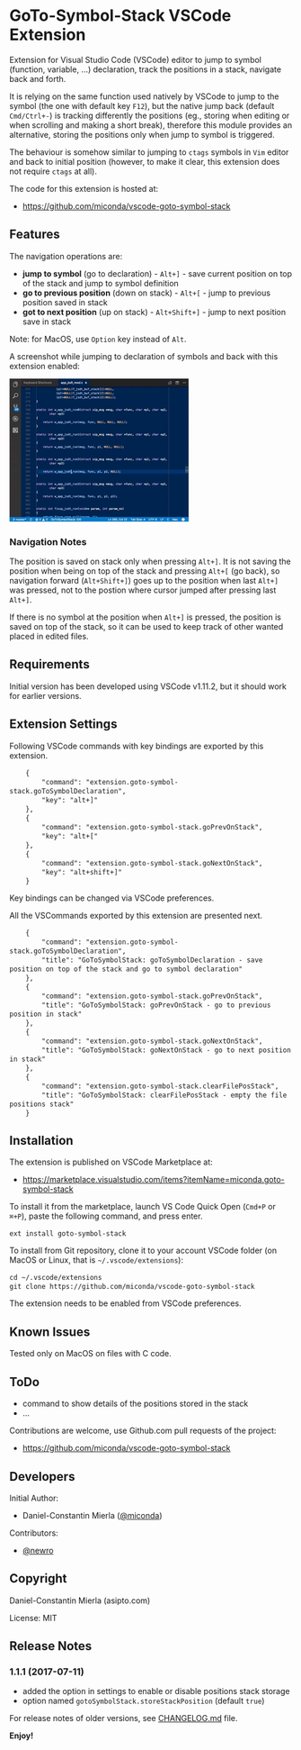 # GoTo-Symbol-Stack VSCode Extension

Extension for Visual Studio Code (VSCode) editor to jump to symbol (function, variable, ...) declaration, track the positions in a stack, navigate back and forth.

It is relying on the same function used natively by VSCode to jump to the symbol (the one with default key `F12`), but the native jump back (default `Cmd/Ctrl+-`) is tracking differently the positions (eg., storing when editing or when scrolling and making a short break), therefore this module provides an alternative, storing the positions only when jump to symbol is triggered.

The behaviour is somehow similar to jumping to `ctags` symbols in `Vim` editor and back to initial position (however, to make it clear, this extension does not require `ctags` at all).

The code for this extension is hosted at:

  * https://github.com/miconda/vscode-goto-symbol-stack

## Features

The navigation operations are:

  * **jump to symbol** (go to declaration) - `Alt+]` - save current position on top of the stack and jump to symbol definition
  * **go to previous position** (down on stack) - `Alt+[` - jump to previous position saved in stack
  * **got to next position** (up on stack) - `Alt+Shift+]` - jump to next position save in stack

Note: for MacOS, use `Option` key instead of `Alt`.

A screenshot while jumping to declaration of symbols and back with this extension enabled:

![Usage Example](https://raw.githubusercontent.com/miconda/vscode-goto-symbol-stack/master/images/vscode-goto-symbol-stack.gif)

### Navigation Notes

The position is saved on stack only when pressing `Alt+]`. It is not saving the position when being on top of the stack and pressing `Alt+[` (go back), so navigation forward (`Alt+Shift+]`) goes up to the position when last `Alt+]` was pressed, not to the postion where cursor jumped after pressing last `Alt+]`.

If there is no symbol at the position when `Alt+]` is pressed, the position is saved on top of the stack, so it can be used to keep track of other wanted placed in edited files.

## Requirements

Initial version has been developed using VSCode v1.11.2, but it should work for earlier versions.

## Extension Settings

Following VSCode commands with key bindings are exported by this extension.

```
    {
        "command": "extension.goto-symbol-stack.goToSymbolDeclaration",
        "key": "alt+]"
    },
    {
        "command": "extension.goto-symbol-stack.goPrevOnStack",
        "key": "alt+["
    },
    {
        "command": "extension.goto-symbol-stack.goNextOnStack",
        "key": "alt+shift+]"
    }
```

Key bindings can be changed via VSCode preferences.

All the VSCommands exported by this extension are presented next.

```
    {
        "command": "extension.goto-symbol-stack.goToSymbolDeclaration",
        "title": "GoToSymbolStack: goToSymbolDeclaration - save position on top of the stack and go to symbol declaration"
    },
    {
        "command": "extension.goto-symbol-stack.goPrevOnStack",
        "title": "GoToSymbolStack: goPrevOnStack - go to previous position in stack"
    },
    {
        "command": "extension.goto-symbol-stack.goNextOnStack",
        "title": "GoToSymbolStack: goNextOnStack - go to next position in stack"
    },
    {
        "command": "extension.goto-symbol-stack.clearFilePosStack",
        "title": "GoToSymbolStack: clearFilePosStack - empty the file positions stack"
    }
```

## Installation

The extension is published on VSCode Marketplace at:

  * https://marketplace.visualstudio.com/items?itemName=miconda.goto-symbol-stack

To install it from the marketplace, launch VS Code Quick Open (`Cmd+P` or `⌘+P`), paste the following command, and press enter.

```
ext install goto-symbol-stack
```

To install from Git repository, clone it to your account VSCode folder (on MacOS or Linux, that is `~/.vscode/extensions`):

```
cd ~/.vscode/extensions
git clone https://github.com/miconda/vscode-goto-symbol-stack
```

The extension needs to be enabled from VSCode preferences.

## Known Issues

Tested only on MacOS on files with C code.

## ToDo

  * command to show details of the positions stored in the stack
  * ...

Contributions are welcome, use Github.com pull requests of the project:

  * https://github.com/miconda/vscode-goto-symbol-stack

## Developers

Initial Author:

  * Daniel-Constantin Mierla ([@miconda](https://github.com/miconda))

Contributors:

  * [@newro](https://github.com/newro)

## Copyright

Daniel-Constantin Mierla (asipto.com)

License: MIT

## Release Notes

### 1.1.1 (2017-07-11)

  * added the option in settings to enable or disable positions stack storage
  * option named `gotoSymbolStack.storeStackPosition` (default `true`)

For release notes of older versions, see [CHANGELOG.md](https://github.com/miconda/vscode-goto-symbol-stack/blob/master/CHANGELOG.md) file.

**Enjoy!**
